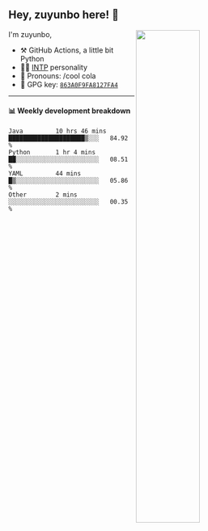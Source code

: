 

## Hey, zuyunbo here! :wave: 
[<img align="right" width="50%" src="https://github-readme-stats.vercel.app/api?username=zuyunbo&theme=dark&show_icons=true">](https://metrics.lecoq.io/ouuan?template=classic)

I'm zuyunbo,

-   :hammer_and_pick: GitHub Actions, a little bit Python
-   :man_scientist: [INTP](https://www.16personalities.com/profiles/3302586f07ca3) personality
-   :man: Pronouns: /cool cola
-   :key: GPG key: [`863A0F9FA8127FA4`](https://github.com/zuyunbo.gpg)

---

#### :bar_chart: Weekly development breakdown
<!--START_SECTION:waka-->

```text
Java         10 hrs 46 mins  █████████████████████▒░░░   84.92 %
Python       1 hr 4 mins     ██░░░░░░░░░░░░░░░░░░░░░░░   08.51 %
YAML         44 mins         █▒░░░░░░░░░░░░░░░░░░░░░░░   05.86 %
Other        2 mins          ░░░░░░░░░░░░░░░░░░░░░░░░░   00.35 %
```

<!--END_SECTION:waka-->


